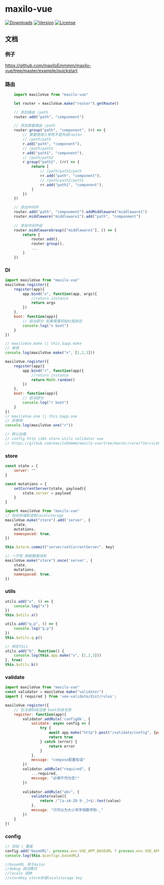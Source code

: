 # maxilo-vue

<p align="left">
  <a href="https://npmcharts.com/compare/vue?minimal=true"><img src="https://img.shields.io/npm/dm/maxilo-vue.svg?sanitize=true" alt="Downloads"></a>
  <a href="https://www.npmjs.com/package/vue"><img src="https://img.shields.io/npm/v/maxilo-vue.svg?sanitize=true" alt="Version"></a>
  <a href="https://www.npmjs.com/package/vue"><img src="https://img.shields.io/npm/l/maxilo-vue.svg?sanitize=true" alt="License"></a>
</p>

## 文档

### 例子

https://github.com/maxiloEmmmm/maxilo-vue/tree/master/example/quickstart

### 路由
```javascript
    import maxiloVue from "maxilo-vue"

    let router = maxiloVue.make("router").getRoute()

    // 添加路由 /path
    router.add("path", "componment")

    // 添加嵌套路由 /path
    router.group("path", "component", (r) => {
        // 需要使用入参而不是外部router
        // /path/path
        r.add("path", "component"),
        // /path/path1
        r.add("path1", "component"),
        // /path/path2
        r.group("path2", (rr) => {
            return [
                // /path/path2/path
                rr.add("path", "component"),
                // /path/path2/path1
                rr.add("path1", "component"),
            ]
        })
    })

    // 添加中间件
    router.add("path", "componment").addMiddleware("middleware1")
    router.middleware("middleware1").add("path", "componment")
    
    // 添加中间件组
    router.middlewareGroup(["middleware1"], () => {
        return [
            router.add(),
            router.group(),
            ...
        ]
    })
```

### DI
```javascript
import maxiloVue from "maxilo-vue"
maxiloVue.register({
    register(app){
        app.bind("x", function(app, args){
            //return instance
            return args
        })
    },
    boot: function(app){
        // 启动部分 如果需要初始化就放这
        console.log("x boot")
    }
})

// maxiloVue.make || this.$app.make
// 单例
console.log(maxiloVue.make("x", [1,2,3]))

maxiloVue.register({
    register(app){
        app.bind("r", function(app){
            //return instance
            return Math.random()
        })
    },
    boot: function(app){
        // 启动部分
        console.log("r boot")
    }
})
// maxiloVue.one || this.$app.one
// 非单例
console.log(maxiloVue.one("r"))

// 默认加载
// config http i18n store utils validator vue
// https://github.com/maxiloEmmmm/maxilo-vue/tree/master/core/*ServiceProvider.js

```

### store
```javascript
const state = {
    server: ""
}

const mutations = {
    setCurrentServer(state, payload){
        state.server = payload
    }
}

import maxiloVue from "maxilo-vue"
// 自动存储和读取localstorage
maxiloVue.make("store").add('server', {
    state,
    mutations,
    namespaced: true,
})

this.$store.commit("server/setCurrentServer", key)

// 一次性 刷新数据消失
maxiloVue.make("store").once('server', {
    state,
    mutations,
    namespaced: true,
})
```

### utils
```javascript
utils.add("x", () => {
    console.log("x")
})
this.$utils.x()

utils.add("q.p", () => {
    console.log("q.p")
})
this.$utils.q.p()

// 绑定this
utils.add("b", function() {
    console.log(this.app.make("x", [1,2,3]))
}, true)
this.$utils.b()
```

### validate
```javascript
import maxiloVue from "maxilo-vue"
const validator = maxiloVue.make("validator")
import { required } from 'vee-validate/dist/rules';

maxiloVue.register({
    // 在注册阶段注册 boot阶段无效
    register: function(app){
        validator.addRule('configOk', {
            validate: async config => {
                try {
                    await app.make("http").post("/validate/config", {payload: {config}})
                    return true
                } catch (error) {
                    return error
                }
            },
            message: "compose配置有误"
        })
        validator.addRule("required", {
            ...required,
            message: "必填不可为空!"
        })
        
        validator.addRule("abc", {
            validate(value){
                return /^[a-zA-Z0-9-_]+$/.test(value)
            },
            message: "只可以为大小写字母数字和-_"
        })
    }
})
```

### config
```javascript
// 添加 | 覆盖
config.add("baseURL", process.env.VUE_APP_BASEURL ? process.env.VUE_APP_BASEURL : "http://localhost:8000")
console.log(this.$configs.baseURL)

//baseURL 用于axios
//debug 调试模式
//locale 语种
//storeKey store存储localstorage key
```